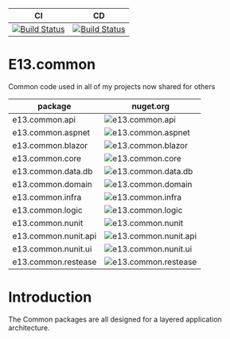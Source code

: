 CI | CD
------ | ------
[![Build Status](https://dev.azure.com/e13tech/common/_apis/build/status/ci?branchName=master)](https://dev.azure.com/e13tech/common/_build/latest?definitionId=29&branchName=master) | [![Build Status](https://dev.azure.com/e13tech/common/_apis/build/status/cd?branchName=master)](https://dev.azure.com/e13tech/common/_build/latest?definitionId=30&branchName=master)

# E13.common

Common code used in all of my projects now shared for others

package   | nuget.org
------ | ------
e13.common.api | ![e13.common.api](https://badgen.net/nuget/v/e13.common.api/latest)
e13.common.aspnet | ![e13.common.aspnet](https://badgen.net/nuget/v/e13.common.aspnet/latest)
e13.common.blazor | ![e13.common.blazor](https://badgen.net/nuget/v/e13.common.blazor/latest)
e13.common.core | ![e13.common.core](https://badgen.net/nuget/v/e13.common.core/latest)
e13.common.data.db | ![e13.common.data.db](https://badgen.net/nuget/v/e13.common.data.db/latest)
e13.common.domain | ![e13.common.domain](https://badgen.net/nuget/v/e13.common.domain/latest)
e13.common.infra | ![e13.common.infra](https://badgen.net/nuget/v/e13.common.infra/latest)
e13.common.logic | ![e13.common.logic](https://badgen.net/nuget/v/e13.common.logic/latest)
e13.common.nunit | ![e13.common.nunit](https://badgen.net/nuget/v/e13.common.nunit/latest)
e13.common.nunit.api | ![e13.common.nunit.api](https://badgen.net/nuget/v/e13.common.nunit.api/latest)
e13.common.nunit.ui | ![e13.common.nunit.ui](https://badgen.net/nuget/v/e13.common.nunit.ui/latest)
e13.common.restease | ![e13.common.restease](https://badgen.net/nuget/v/e13.common.restease/latest)

# Introduction

The Common packages are all designed for a layered application architecture.
